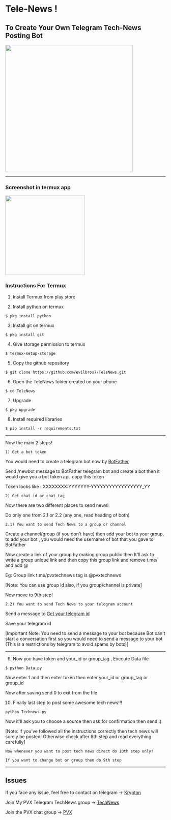 # Tele-News !
## To Create Your Own Telegram Tech-News Posting Bot
<img src = "https://user-images.githubusercontent.com/34619485/88335884-a7d4af00-cd51-11ea-8021-75e10a2a53f5.jpg" width="400"/>

<hr>

### Screenshot in termux app

<img src = "https://user-images.githubusercontent.com/34619485/88334741-d94c7b00-cd4f-11ea-8513-cd7f8beacf71.png" width="250"/>

### Instructions For Termux

1) Install Termux from play store

2) Install python on termux
```
$ pkg install python
```

3) Install git on termux
```
$ pkg install git
```

4) Give storage permission to termux
```
$ termux-setup-storage
```

5) Copy the github repository
```
$ git clone https://github.com/evilbros7/TeleNews.git
```

6) Open the TeleNews folder created on your phone
```
$ cd TeleNews
```

7. Upgrade
```
$ pkg upgrade
```

8. Install required libraries
``` 
$ pip install -r requirements.txt
```

<hr>

Now the main 2 steps!

`1) Get a bot token`

You would need to create a telegram bot now by [BotFather](https://telegram.me/BotFather)

Send /newbot message to BotFather telegram bot and create a bot then it would give you a bot token api, copy this token

Token looks like : XXXXXXXX:YYYYYYY-YYYYYYYYYYYYYYYYY_YY

`2) Get chat id or chat tag`

Now there are two different places to send news!

Do only one from 2.1 or 2.2 (any one, read heading of both)

`2.1) You want to send Tech News to a group or channel`

Create a channel/group (if you don't have) then add your bot to your group, to add your bot , you would need the username of bot that you gave to BotFather

Now create a link of your group by making group public then It'll ask to write a group unique link and then copy this group link and remove t.me/ and add @

Eg: Group link t.me/pvxtechnews tag is @pvxtechnews

[Note: You can use group id also, if you group/channel is private]

Now move to 9th step!

`2.2) You want to send Tech News to your telegram account`

Send a message to [Get your telegram id](http://t.me/get_user_id_bot)

Save your telegram id

[Important Note: You need to send a message to your bot because Bot can't start a conversation first so you would need to send a message to your bot (This is a restrictions by telegram to avoid spams by bots)]

<hr>

9) Now you have token and your_id or group_tag , Execute Data file
```
$ python Data.py
```
Now enter 1 and then enter token then enter your_id or group_tag or group_id

Now after saving send 0 to exit from the file

10) Finally last step to post some awesome tech news!!!
```
python Technews.py
```

Now it'll ask you to choose a source then ask for confirmation then send :)

[Note: if you've followed all the instructions correctly then tech news will surely be posted! Otherwise check after 8th step and read everything carefully]


`Now whenever you want to post tech news direct do 10th step only!`

`If you want to change bot or group then do 9th step`

<hr>

## Issues

If you face any issue, feel free to contact on telegram -> [Krypton](https://t.me/KryptonPVX)

Join My PVX Telegram TechNews group -> [TechNews](https://t.me/pvxtechnews)

Join the PVX chat group -> [PVX](https://t.me/PVX_Community)


